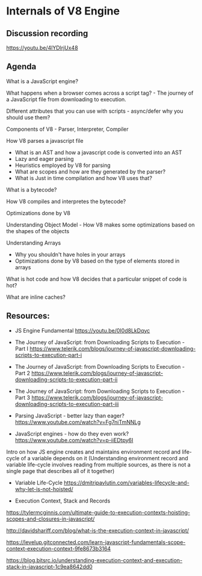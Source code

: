 #  Internals of V8 Engine

## Discussion recording 

https://youtu.be/4lYDlrjUx48

## Agenda

What is a JavaScript engine?

What happens when a browser comes across a script tag? - The journey of a JavaScript file from downloading to execution.

Different attributes that you can use with scripts - async/defer why you should use them?

Components of V8 - Parser, Interpreter, Compiler

How V8 parses a javascript file
- What is an AST and how a javascript code is converted into an AST
- Lazy and eager parsing
- Heuristics employed by V8 for parsing
- What are scopes and how are they generated by the parser?
- What is Just in time compilation and how V8 uses that?

What is a bytecode?

How V8 compiles and interpretes the bytecode?

Optimizations done by V8

Understanding Object Model - How V8 makes some optimizations based on the shapes of the objects

Understanding Arrays
- Why you shouldn't have holes in your arrays
- Optimizations done by V8 based on the type of elements stored in arrays

What is hot code and how V8 decides that a particular snippet of code is hot?

What are inline caches?


## Resources:
- JS Engine Fundamental
https://youtu.be/0I0d8LkDqyc

- The Journey of JavaScript: from Downloading Scripts to Execution - Part I
https://www.telerik.com/blogs/journey-of-javascript-downloading-scripts-to-execution-part-i

- The Journey of JavaScript: from Downloading Scripts to Execution - Part 2
https://www.telerik.com/blogs/journey-of-javascript-downloading-scripts-to-execution-part-ii

- The Journey of JavaScript: from Downloading Scripts to Execution - Part 3
https://www.telerik.com/blogs/journey-of-javascript-downloading-scripts-to-execution-part-iii

- Parsing JavaScript - better lazy than eager?
https://www.youtube.com/watch?v=Fg7niTmNNLg

- JavaScript engines - how do they even work?
https://www.youtube.com/watch?v=p-iiEDtpy6I

Intro on how JS engine creates and maintains environment record and life-cycle of a variable depends on it
(Understanding environment record and variable life-cycle involves reading from multiple sources, as there is not a single page that describes all of it together)

- Variable Life-Cycle
https://dmitripavlutin.com/variables-lifecycle-and-why-let-is-not-hoisted/

- Execution Context, Stack and Records

https://tylermcginnis.com/ultimate-guide-to-execution-contexts-hoisting-scopes-and-closures-in-javascript/

http://davidshariff.com/blog/what-is-the-execution-context-in-javascript/

https://levelup.gitconnected.com/learn-javascript-fundamentals-scope-context-execution-context-9fe8673b3164

https://blog.bitsrc.io/understanding-execution-context-and-execution-stack-in-javascript-1c9ea8642dd0
